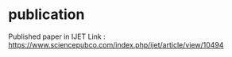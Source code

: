 # publication
Published paper in IJET
Link : https://www.sciencepubco.com/index.php/ijet/article/view/10494
